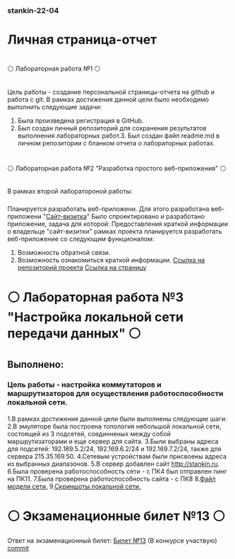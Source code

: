 ### stankin-22-04
# Личная страница-отчет

#
 ⚪️ Лабораторная работа №1 ⚪️
##
 Цель работы - создание персональной страницы-отчета на github и работа с git:
 В рамках достижения данной цели было необходимо выполнить следующие задачи:
 1. Была произведена регистрация в GitHub.
 2. Был создан личный репозиторий для сохранения результатов выполнения лабораторных работ.3. Был создан файл readme.md в личном репозитории с бланком отчета о лабораторных работах.



#
 ⚪️ Лабораторная работа №2 "Разработка простого веб-приложения" ⚪️
##
 В рамках второй лаборатороной работы:
### 
Планируется разработать веб-приложени. Для этого разработана веб-приложени  "[Сайт-визитка](https://saidazimm.github.io/newProject/)"
Было спроектировано и разработано приложение, задача для которой: 
Предоставления краткой информации о владельце "сайт-визитки" рамках проекта планируется разработать веб-приложение со следующим функционалом:
1. Возможность обратной связи.
2. Возможность ознакомиться краткой информации.
[Ссылка на репозиторий проекта](https://github.com/SaidazimM/newProject)
[Ссылка на страницу](https://saidazimm.github.io/newProject/)
    

# ⚪️ Лабораторная работа №3 "Настройка локальной сети передачи данных" ⚪️
## Выполнено:
### Цель работы - настройка коммутаторов и маршрутизаторов для осуществления работоспособности локальной сети.

####
 1.В рамках достижения данной цели были выполнены следующие шаги:
 2.В эмуляторе была построена топология небольшой локальной сети, состоящей из 3 подсетей, соединненых между собой маршрутизаторами и еще сервер для сайта.
 3.Были выбраны адреса для подсетей: 192.169.5.2/24, 192.169.6.2/24 и 192.169.7.2/24, также для сервера 215.35.169.50.
 4.Сетевым устройствам были присвоены адреса из выбранных диапазонов.
 5.В сервер добавлен сайт http://stankin.ru.
 6.Была проверена работоспособность сети - с ПК4 был отправлен пинг на ПК11.
 7.Была проверена работоспособность сайта - с ПК8
 8.[Файл модели сети.](https://github.com/SaidazimM/stankin-22-04/blob/f278fbb131acf81f2ea2e2a91cb8d6753f3438a1/%D0%9C%D1%83%D1%80%D0%B0%D0%B4%D0%BE%D0%B2%20%D0%A1.%D0%A1.pkt)
 9.[Скриншоты локальной сети.](https://github.com/SaidazimM/stankin-22-04/tree/main/Cisco)

# ⚪️ Экзаменационные билет №13 ⚪️

Ответ на экзаменационный билет:
[Билет №13](https://github.com/stankin/inet-2022/wiki/exam13)
 (В конкурсе  участвую)
 [commit](https://github.com/stankin/inet-2022/wiki/exam13/_compare/76f7bed82c1f51b46f77cdf25d6020ce281da239...d9e4b379ded353d77157a97421cbd217f1d2cb07)
